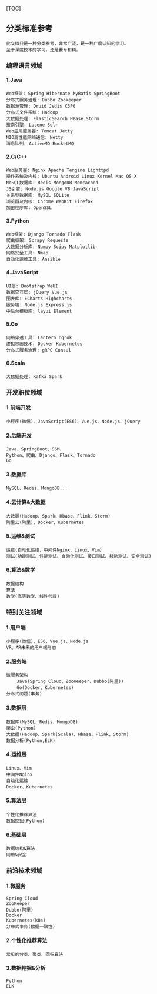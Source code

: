 [TOC]
## 分类标准参考
```
此文档只是一种分类参考，非常广泛，是一种广度认知的学习。
至于深度技术的学习，还是要专和精。
```

### 编程语言领域

#### 1.Java
```
Web框架: Spring Hibernate MyBatis SpringBoot
分布式服务治理: Dubbo Zookeeper
数据源管理: Druid Jedis C3P0
分布式文件系统: Hadoop
大数据处理: ElasticSearch HBase Storm
搜索引擎: Lucene Solr
Web应用服务器: Tomcat Jetty
NIO高性能网络通信: Netty
消息队列: ActiveMQ RocketMQ
```

#### 2.C/C++
```
Web服务器: Nginx Apache Tengine Lighttpd
操作系统及内核: Ubuntu Android Linux Kernel Mac OS X
NoSQL数据库: Redis MongoDB Memcached
JS引擎: Node.js Google V8 JavaScript
关系型数据库: MySQL SQLite
浏览器及内核: Chrome WebKit Firefox
加密程序库: OpenSSL
```

#### 3.Python
```
Web框架: Django Tornado Flask
爬虫框架: Scrapy Requests
大数据分析库: Numpy Scipy Matplotlib
网络安全工具: Nmap
自动化运维工具: Ansible
```

#### 4.JavaScript
```
UI层: Bootstrap WeUI
数据交互层: jQuery Vue.js
图表库: ECharts Highcharts
服务端: Node.js Express.js
中后台模板库: layui Element
```

#### 5.Go
```
网络穿透工具: Lantern ngrok
虚拟容器技术: Docker Kubernetes
分布式服务治理: gRPC Consul
```

#### 6.Scala
```
大数据处理: Kafka Spark
```


### 开发职位领域

#### 1.前端开发
```
小程序(微信)、JavaScript(ES6)、Vue.js、Node.js、jQuery
```

#### 2.后端开发
```
Java、SpringBoot、SSM、
Python、爬虫、Django、Flask、Tornado
Go
```

#### 3.数据库
```
MySQL、Redis、MongoDB...
```

#### 4.云计算&大数据
```
大数据(Hadoop、Spark、Hbase、Flink、Storm)
阿里云(阿里)、Docker、Kubernetes
```

#### 5.运维&测试
```
运维(自动化运维、中间件Nginx、Linux、Vim）
测试(功能测试、性能测试、自动化测试、接口测试、移动测试、安全测试)
```

#### 6.算法&数学
```
数据结构
算法
数学(高等数学、线性代数)
```


### 特别关注领域

#### 1.用户端
```
小程序(微信)、ES6、Vue.js、Node.js
VR、AR未来的用户端形态
```

#### 2.服务端
```
微服务架构
	Java(Spring Cloud、ZooKeeper、Dubbo(阿里))
	Go(Docker、Kubernetes)
分布式问题(事务)
```

#### 3.数据层
```
数据库(MySQL、Redis、MongoDB)
爬虫(Python)
大数据(Hadoop、Spark(Scala)、Hbase、Flink、Storm)
数据分析(Python,ELK)
```

#### 4.运维层
```
Linux、Vim
中间件Nginx
自动化运维
Docker、Kubernetes
```

#### 5.算法层
```
个性化推荐算法
数据挖掘(Python)
```

#### 6.基础层
```
数据结构&算法
网络&安全
```


### 前沿技术领域

#### 1.微服务
```
Spring Cloud
ZooKeeper
Dubbo(阿里)
Docker
Kubernetes(k8s)
分布式事务(数据一致性)
```

#### 2.个性化推荐算法
```
常见的分类、聚类、回归算法
```

#### 3.数据挖掘&分析
```
Python
ELK
```
